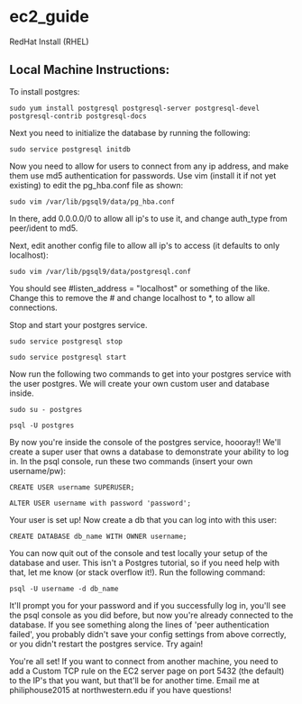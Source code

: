 ec2_guide
=========

RedHat Install (RHEL) 

Local Machine Instructions:
--------------------------
To install postgres:

```sudo yum install postgresql postgresql-server postgresql-devel postgresql-contrib postgresql-docs```

Next you need to initialize the database by running the following:

```sudo service postgresql initdb```

Now you need to allow for users to connect from any ip address, and make them use md5 authentication for passwords. Use vim (install it if not yet existing) to edit the pg_hba.conf file as shown:

```sudo vim /var/lib/pgsql9/data/pg_hba.conf```

In there, add 0.0.0.0/0 to allow all ip's to use it, and change auth_type from peer/ident to md5.

Next, edit another config file to allow all ip's to access (it defaults to only localhost):

```sudo vim /var/lib/pgsql9/data/postgresql.conf```

You should see #listen_address = "localhost" or something of the like. Change this to remove the # and change localhost to *, to allow all connections.

Stop and start your postgres service. 

```sudo service postgresql stop```

```sudo service postgresql start```

Now run the following two commands to get into your postgres service with the user postgres. We will create your own custom user and database inside.

```sudo su - postgres```

```psql -U postgres```

By now you're inside the console of the postgres service, hoooray!! We'll create a super user that owns a database to demonstrate your ability to log in.  In the psql console, run these two commands (insert your own username/pw):

```CREATE USER username SUPERUSER;```

```ALTER USER username with password 'password';```

Your user is set up! Now create a db that you can log into with this user:

```CREATE DATABASE db_name WITH OWNER username;```

You can now quit out of the console and test locally your setup of the database and user.  This isn't a Postgres tutorial, so if you need help with that, let me know (or stack overflow it!). Run the following command:

```psql -U username -d db_name```

It'll prompt you for your password and if you successfully log in, you'll see the psql console as you did before, but now you're already connected to the database.  If you see something along the lines of 'peer authentication failed', you probably didn't save your config settings from above correctly, or you didn't restart the postgres service.  Try again!

You're all set! If you want to connect from another machine, you need to add a Custom TCP rule on the EC2 server page on port 5432 (the default) to the IP's that you want, but that'll be for another time. Email me at philiphouse2015 at northwestern.edu if you have questions!
